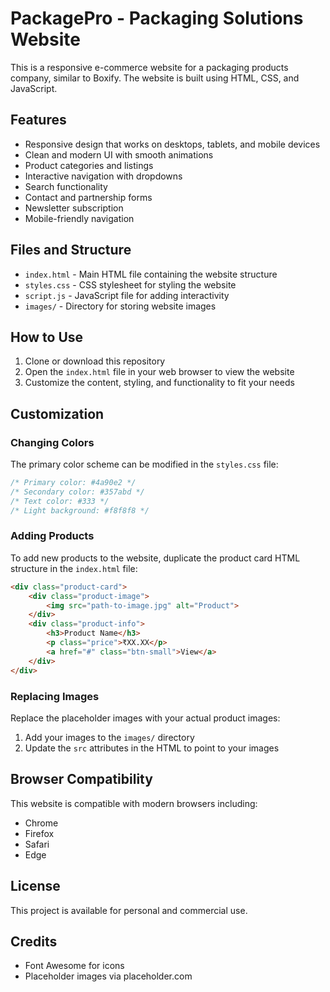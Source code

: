 # PackagePro - Packaging Solutions Website

This is a responsive e-commerce website for a packaging products company, similar to Boxify. The website is built using HTML, CSS, and JavaScript.

## Features

- Responsive design that works on desktops, tablets, and mobile devices
- Clean and modern UI with smooth animations
- Product categories and listings
- Interactive navigation with dropdowns
- Search functionality
- Contact and partnership forms
- Newsletter subscription
- Mobile-friendly navigation

## Files and Structure

- `index.html` - Main HTML file containing the website structure
- `styles.css` - CSS stylesheet for styling the website
- `script.js` - JavaScript file for adding interactivity
- `images/` - Directory for storing website images

## How to Use

1. Clone or download this repository
2. Open the `index.html` file in your web browser to view the website
3. Customize the content, styling, and functionality to fit your needs

## Customization

### Changing Colors

The primary color scheme can be modified in the `styles.css` file:

```css
/* Primary color: #4a90e2 */
/* Secondary color: #357abd */
/* Text color: #333 */
/* Light background: #f8f8f8 */
```

### Adding Products

To add new products to the website, duplicate the product card HTML structure in the `index.html` file:

```html
<div class="product-card">
    <div class="product-image">
        <img src="path-to-image.jpg" alt="Product">
    </div>
    <div class="product-info">
        <h3>Product Name</h3>
        <p class="price">₹XX.XX</p>
        <a href="#" class="btn-small">View</a>
    </div>
</div>
```

### Replacing Images

Replace the placeholder images with your actual product images:

1. Add your images to the `images/` directory
2. Update the `src` attributes in the HTML to point to your images

## Browser Compatibility

This website is compatible with modern browsers including:

- Chrome
- Firefox
- Safari
- Edge

## License

This project is available for personal and commercial use.

## Credits

- Font Awesome for icons
- Placeholder images via placeholder.com 
